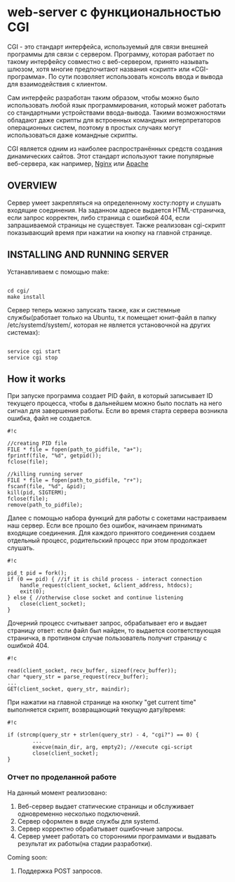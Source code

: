 # web-server с функциональностью CGI #

CGI - это стандарт интерфейса, используемый для связи внешней программы для связи с сервером. Программу, которая работает по такому интерфейсу совместно с веб-сервером, принято называть шлюзом, хотя многие предпочитают названия «скрипт» или «CGI-программа». По сути позволяет использовать консоль ввода и вывода для взаимодействия с клиентом.

Сам интерфейс разработан таким образом, чтобы можно было использовать любой язык программирования, который может работать со стандартными устройствами ввода-вывода. Такими возможностями обладают даже скрипты для встроенных командных интерпретаторов операционных систем, поэтому в простых случаях могут использоваться даже командные скрипты.

CGI является одним из наиболее распространённых средств создания динамических сайтов. Этот стандарт используют такие популярные веб-сервера, как например, [Nginx](https://ru.wikipedia.org/wiki/Nginx) или [Apache](https://ru.wikipedia.org/wiki/Apache_HTTP_Server)


## OVERVIEW ##

Сервер умеет закрепляться на определенному хосту:порту и слушать входящие соединения. На заданном адресе выдается HTML-страничка, если запрос корректен, либо страница с ошибкой 404, если запрашиваемой страницы не существует. Также реализован cgi-скрипт показывающий время при нажатии на кнопку на главной странице.

## INSTALLING AND RUNNING SERVER ##

 Устанавливаем с помощью make:


```

cd cgi/
make install
```

Сервер теперь можно запускать также, как и системные службы(работает только на Ubuntu,
т.к помещает юнит-файл в папку /etc/systemd/system/, которая не является установочной на 
 других системах):


```

service cgi start
service cgi stop
```

## How it works ##

При запуске программа создает PID файл, в который записывает ID текущего процесса, чтобы в дальнейшем можно было послать на него сигнал для завершения работы. Если во время старта сервера возникла ошибка, файл не создается.


```
#!c

//creating PID file
FILE * file = fopen(path_to_pidfile, "a+");
fprintf(file, "%d", getpid());
fclose(file);

//killing running server
FILE * file = fopen(path_to_pidfile, "r+");
fscanf(file, "%d", &pid);
kill(pid, SIGTERM);
fclose(file);
remove(path_to_pidfile);
```
Далее с помощью набора функций для работы с сокетами настраиваем наш сервер.
Если все прошло без ошибок, начинаем принимать входящие соединения. Для каждого принятого соединения создаем отдельный процесс, родительский процесс при этом продолжает слушать.


```
#!c

pid_t pid = fork();
if (0 == pid) { //if it is child process - interact connection
    handle_request(client_socket, &client_address, htdocs);
    exit(0);
} else { //otherwise close socket and continue listening
    close(client_socket);
}
```

Дочерний процесс считывает запрос, обрабатывает его и выдает страницу ответ: если файл был найден, то выдается соответствующая страничка, в противном случае пользователь получит страницу с ошибкой 404.


```
#!c

read(client_socket, recv_buffer, sizeof(recv_buffer));
char *query_str = parse_request(recv_buffer);
...
GET(client_socket, query_str, maindir);
```

При нажатии на главной странице на кнопку "get current time" выполняется скрипт, возвращающий текущую дату/время:


```
#!c

if (strcmp(query_str + strlen(query_str) - 4, "cgi?") == 0) {
        ...
        execve(main_dir, arg, empty2); //execute cgi-script
        close(client_socket);
}

```

### Отчет по проделанной работе ###

На данный момент реализовано:

1. Веб-сервер выдает статические страницы и обслуживает одновременно несколько подключений.
2. Сервер оформлен в виде службы для systemd.
3. Сервер корректно обрабатывает ошибочные запросы.
4. Сервер умеет работать со сторонними программами и выдавать результат их работы(на стадии разработки).

Coming soon:

1. Поддержка POST запросов.